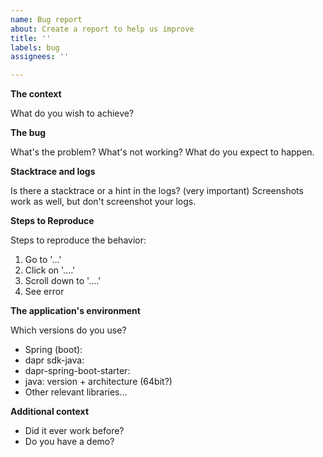 ```yaml
---
name: Bug report
about: Create a report to help us improve
title: ''
labels: bug
assignees: ''

---
```


**The context**

What do you wish to achieve?

**The bug**

What's the problem? What's not working? What do you expect to happen.

**Stacktrace and logs**

Is there a stacktrace or a hint in the logs? (very important)
Screenshots work as well, but don't screenshot your logs.

**Steps to Reproduce**

Steps to reproduce the behavior:
1. Go to '...'
2. Click on '....'
3. Scroll down to '....'
4. See error

**The application's environment**

Which versions do you use?
* Spring (boot):
* dapr sdk-java:
* dapr-spring-boot-starter:
* java: version + architecture (64bit?)
* Other relevant libraries...

**Additional context**

* Did it ever work before?
* Do you have a demo?
